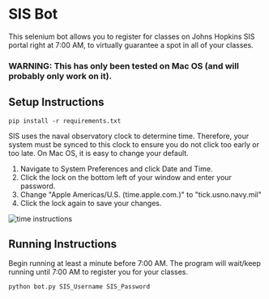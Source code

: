# SIS Bot #

This selenium bot allows you to register for classes on Johns Hopkins SIS portal right at 7:00 AM, to virtually guarantee a spot in all of your classes. 

### WARNING: This has only been tested on Mac OS (and will probably only work on it). ###

## Setup Instructions ##
```
pip install -r requirements.txt
```

SIS uses the naval observatory clock to determine time. Therefore, your system must be synced to this clock to ensure you do not click too early or too late. On Mac OS, it is easy to change your default. 

1. Navigate to System Preferences and click Date and Time. 
2. Click the lock on the bottom left of your window and enter your password. 
3. Change "Apple Americas/U.S. (time.apple.com.)" to "tick.usno.navy.mil"
4. Click the lock again to save your changes. 

![time instructions](/time_instruc "Logo Title Text 1")


## Running Instructions ##
Begin running at least a minute before 7:00 AM. The program will wait/keep running until 7:00 AM to register you for your classes. 
```
python bot.py SIS_Username SIS_Password
```
